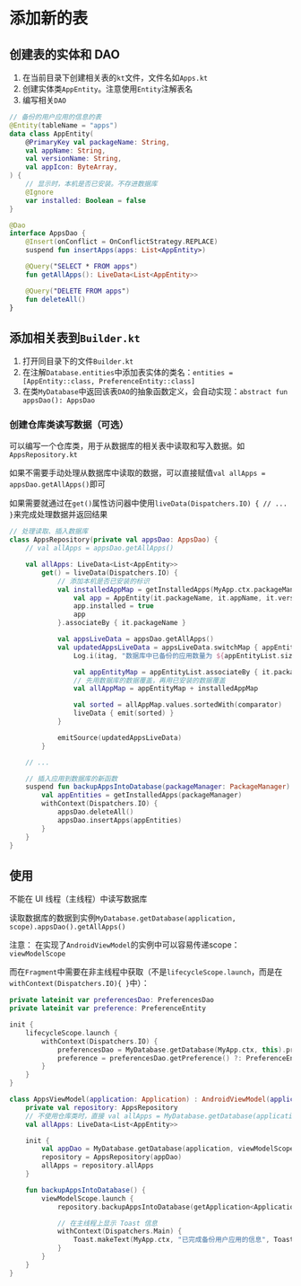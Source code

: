# 添加新的表

## 创建表的实体和 DAO

1. 在当前目录下创建相关表的`kt`文件，文件名如`Apps.kt`
2. 创建实体类`AppEntity`。注意使用`Entity`注解表名
3. 编写相关`DAO`

```kotlin
// 备份的用户应用的信息的表
@Entity(tableName = "apps")
data class AppEntity(
    @PrimaryKey val packageName: String,
    val appName: String,
    val versionName: String,
    val appIcon: ByteArray,
) {
    // 显示时，本机是否已安装。不存进数据库
    @Ignore
    var installed: Boolean = false
}

@Dao
interface AppsDao {
    @Insert(onConflict = OnConflictStrategy.REPLACE)
    suspend fun insertApps(apps: List<AppEntity>)

    @Query("SELECT * FROM apps")
    fun getAllApps(): LiveData<List<AppEntity>>

    @Query("DELETE FROM apps")
    fun deleteAll()
}


```

## 添加相关表到`Builder.kt`

1. 打开同目录下的文件`Builder.kt`
2. 在注解`Database.entities`中添加表实体的类名：`entities = [AppEntity::class, PreferenceEntity::class]`
3. 在类`MyDatabase`中返回该表`DAO`的抽象函数定义，会自动实现：`abstract fun appsDao(): AppsDao`

### 创建仓库类读写数据（可选）

可以编写一个仓库类，用于从数据库的相关表中读取和写入数据。如`AppsRepository.kt`

如果不需要手动处理从数据库中读取的数据，可以直接赋值`val allApps = appsDao.getAllApps()`即可

如果需要就通过在`get()`属性访问器中使用`liveData(Dispatchers.IO) { // ... }`来完成处理数据并返回结果

```kotlin
// 处理读取、插入数据库
class AppsRepository(private val appsDao: AppsDao) {
    // val allApps = appsDao.getAllApps()

    val allApps: LiveData<List<AppEntity>>
        get() = liveData(Dispatchers.IO) {
            // 添加本机是否已安装的标识
            val installedAppMap = getInstalledApps(MyApp.ctx.packageManager).map {
                val app = AppEntity(it.packageName, it.appName, it.versionName, it.appIcon)
                app.installed = true
                app
            }.associateBy { it.packageName }

            val appsLiveData = appsDao.getAllApps()
            val updatedAppsLiveData = appsLiveData.switchMap { appEntityList ->
                Log.i(itag, "数据库中已备份的应用数量为 ${appEntityList.size} 个")

                val appEntityMap = appEntityList.associateBy { it.packageName }
                // 先用数据库的数据覆盖，再用已安装的数据覆盖
                val allAppMap = appEntityMap + installedAppMap

                val sorted = allAppMap.values.sortedWith(comparator)
                liveData { emit(sorted) }
            }

            emitSource(updatedAppsLiveData)
        }

    // ...

    // 插入应用到数据库的新函数
    suspend fun backupAppsIntoDatabase(packageManager: PackageManager) {
        val appEntities = getInstalledApps(packageManager)
        withContext(Dispatchers.IO) {
            appsDao.deleteAll()
            appsDao.insertApps(appEntities)
        }
    }
}
```

## 使用

不能在 UI 线程（主线程）中读写数据库

读取数据库的数据到实例`MyDatabase.getDatabase(application, scope).appsDao().getAllApps()`

注意： 在实现了`AndroidViewModel`的实例中可以容易传递scope：`viewModelScope`

而在`Fragment`中需要在非主线程中获取（不是`lifecycleScope.launch`，而是在`withContext(Dispatchers.IO){ }`中）：

```kotlin
private lateinit var preferencesDao: PreferencesDao
private lateinit var preference: PreferenceEntity

init {
    lifecycleScope.launch {
        withContext(Dispatchers.IO) {
            preferencesDao = MyDatabase.getDatabase(MyApp.ctx, this).preferencesDao()
            preference = preferencesDao.getPreference() ?: PreferenceEntity()
        }
    }
}
```

```kotlin
class AppsViewModel(application: Application) : AndroidViewModel(application) {
    private val repository: AppsRepository
    // 不使用仓库类时，直接 val allApps = MyDatabase.getDatabase(application, scope).appsDao().getAllApps()
    val allApps: LiveData<List<AppEntity>>

    init {
        val appDao = MyDatabase.getDatabase(application, viewModelScope).appsDao()
        repository = AppsRepository(appDao)
        allApps = repository.allApps
    }

    fun backupAppsIntoDatabase() {
        viewModelScope.launch {
            repository.backupAppsIntoDatabase(getApplication<Application>().packageManager)

            // 在主线程上显示 Toast 信息
            withContext(Dispatchers.Main) {
                Toast.makeText(MyApp.ctx, "已完成备份用户应用的信息", Toast.LENGTH_LONG).show()
            }
        }
    }
}
```
